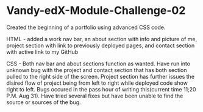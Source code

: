 # Vandy-edX-Module-Challenge-02
Created the beginning of a portfolio using advanced CSS code.

HTML - added a work nav bar, an about section with info and picture of me, project section with link to previously deployed pages, and contact section with active link to my GitHub

CSS - Both nav bar and about sections function as wanted. Have run into unknown bug with the project and contact section that has both section pulled to the right side of the screen. Project section has further issues the disired flow of project being from left to right while deployed code show right to left. Bugs occured in the pass hour of writing this(current time 11;20 P.M. Aug 31). Have tried several fixes but have been unable to find the source or sources of the bug.